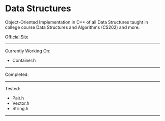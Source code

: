 # Data Structures
Object-Oriented Implementation in C++ of all Data Structures taught in college course Data Structures and Algorithms (CS202) and more.

[Official Site](https://kkothuri.github.io/Data-Structures/)

---

Currently Working On:
- Container.h

---

Completed:

---

Tested:
- Pair.h
- Vector.h
- String.h

---
